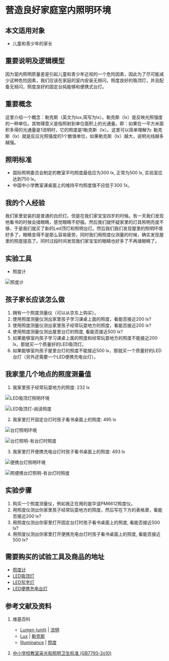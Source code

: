 # 营造良好家庭室内照明环境

## 本文适用对象

- 儿童和青少年的家长

## 重要说明及逻辑模型

因为室内照明质量差是引起儿童和青少年近视的一个危险因素，因此为了尽可能减少这种危险因素，我们应该在家庭的室内安装无频闪，照度良好的吸顶灯，并且配备无频闪，照度良好的固定台扽能够和便携式台灯。

## 重要概念

这里介绍一个概念：勒克斯（英文为lux,简写为lx）。勒克斯（lx）是反映光照强度的一种单位。其物理意义是指照射到单位面积上的光通量。即：如果在一平方米面积多得的光通量是1流明时，它的照度是1勒克斯（lx）。这里可以简单理解为: 勒克斯（lx）就是反应光照强度的1个数值单位，如果勒克斯（lx）越大，说明光线越多越强。

## 照明标准

-	国际照明委员会制定的教室平均照度最低应为300 lx, 正常为500 lx, 实验室应达到750 lx。
-	中国中小学教室课桌面上的维持平均照度值不应低于300 1x。

## 我的个人经验

我们家里安装的是普通的白炽灯。但是在我们家宝宝四岁的时候。有一天我们发现他看书的时候会揉眼睛，感觉眼睛不舒服。然后我们就怀疑家里的灯具照明亮度不够，于是我们就买了新的Led顶灯和照明台灯。然后我们我们发现屋里的照明环境好多了，眼睛变得不是那么容易疲劳，同时我们用照度仪测量的时候，确实发现屋里的照度提高了。同时过段时间发现我们家宝宝的眼睛也好多了不再揉眼睛了。

## 实验工具

- 照度计

![照度计](/images/近视防控系列方法的背后原理/营造良好家庭室内照明环境/照度测量仪.jpg)

## 孩子家长应该怎么做

1. 拥有一个照度测量仪（可以从京东上购买）。
2. 使用照度测量仪测出家里孩子学习课桌上面的照度，看能否接近200 lx?
3. 使用照度测量仪测出家里孩子经常玩耍地方的照度，看能否接近200 lx?
4. 使用照度测量仪测出屋里台灯的照度, 看能否接近500 lx?
5. 如果能够室内孩子学习课桌上面的照度和经常玩耍地方的照度不能接近200 lx，那就买一个质量好的LED吸顶灯。
6. 如果能够室内孩子屋里台灯的照度不能接近500 lx，那就买一个质量好的LED台灯（另外还需要一个LED便携充电台灯）。

## 我家里几个地点的照度测量值

1. 我家里孩子经常玩耍地方的照度: 232 lx

![LED吸顶灯照明环境](/images/近视防控系列方法的背后原理/营造良好家庭室内照明环境/LED吸顶灯照明环境.jpg)

![LED吸顶灯-阅读照度](/images/近视防控系列方法的背后原理/营造良好家庭室内照明环境/LED吸顶灯-阅读照度.jpg)

2. 我家里打开固定台灯时孩子看书桌面上的照度: 495 lx

![台灯照明环境](/images/近视防控系列方法的背后原理/营造良好家庭室内照明环境/台灯照明环境.jpg)

![台灯照明-有台灯时照度](/images/近视防控系列方法的背后原理/营造良好家庭室内照明环境/台灯照明-有台灯时照度.jpg)

3. 我家里打开便携充电台灯时孩子看书桌面上的照度: 493 lx

![便携台灯照明环境](/images/近视防控系列方法的背后原理/营造良好家庭室内照明环境/便携台灯照明环境.jpg)

![照便携台灯照明-有台灯时照度](/images/近视防控系列方法的背后原理/营造良好家庭室内照明环境/便携台灯照明-有台灯时照度.jpg)

## 实验步骤

1. 购买一个照度测量仪，例如我正在用的是华谊PM6612照度仪。
2. 用照度仪测出你家里孩子经常玩耍地方的照度，然后写在下方的表格里，看能否接近200 lx?
3. 用照度仪测出你家里打开固定台灯时孩子看书桌面上的照度, 看能否接近500 lx?
4. 用照度仪测出你家里打开便携充电台灯时孩子看书桌面上的照度, 看能否接近500 lx?

## 需要购买的试验工具及商品的地址

- [照度计](https://item.jd.com/14106692201.html)
- [LED吸顶灯](https://item.jd.com/100001977902.html)
- [LED写字灯](https://item.jd.com/3007224.html)
- [LED便携充电台灯](https://item.jd.com/7761910.html)

## 参考文献及资料

1. 维基百科
	- [Lumen (unit)](https://en.wikipedia.org/wiki/Lumen_(unit)) | [流明](https://zh.wikipedia.org/wiki/流明)
	- [Lux](https://en.wikipedia.org/wiki/Lux) | [勒克斯](https://zh.wikipedia.org/wiki/%E5%8B%92%E5%85%8B%E6%96%AF)
	- [Illuminance](https://en.wikipedia.org/wiki/Illuminance) | [照度](https://en.wikipedia.org/wiki/照度) 

2. [中小学校教室采光和照明卫生标准 (GB7793-2o10)](http://www.xjwsjd.gov.cn/wcm.files/upload/CMSwsjd/201703/201703060113049.pdf)





